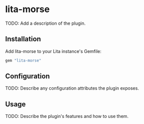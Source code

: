 # lita-morse

TODO: Add a description of the plugin.

## Installation

Add lita-morse to your Lita instance's Gemfile:

``` ruby
gem "lita-morse"
```

## Configuration

TODO: Describe any configuration attributes the plugin exposes.

## Usage

TODO: Describe the plugin's features and how to use them.
